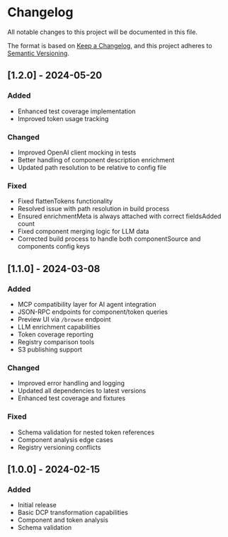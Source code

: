 # Changelog

All notable changes to this project will be documented in this file.

The format is based on [Keep a Changelog](https://keepachangelog.com/en/1.0.0/),
and this project adheres to [Semantic Versioning](https://semver.org/spec/v2.0.0.html).

## [1.2.0] - 2024-05-20

### Added
- Enhanced test coverage implementation
- Improved token usage tracking

### Changed
- Improved OpenAI client mocking in tests
- Better handling of component description enrichment
- Updated path resolution to be relative to config file

### Fixed
- Fixed flattenTokens functionality
- Resolved issue with path resolution in build process
- Ensured enrichmentMeta is always attached with correct fieldsAdded count
- Fixed component merging logic for LLM data
- Corrected build process to handle both componentSource and components config keys

## [1.1.0] - 2024-03-08

### Added
- MCP compatibility layer for AI agent integration
- JSON-RPC endpoints for component/token queries
- Preview UI via `/browse` endpoint
- LLM enrichment capabilities
- Token coverage reporting
- Registry comparison tools
- S3 publishing support

### Changed
- Improved error handling and logging
- Updated all dependencies to latest versions
- Enhanced test coverage and fixtures

### Fixed
- Schema validation for nested token references
- Component analysis edge cases
- Registry versioning conflicts

## [1.0.0] - 2024-02-15

### Added
- Initial release
- Basic DCP transformation capabilities
- Component and token analysis
- Schema validation 
